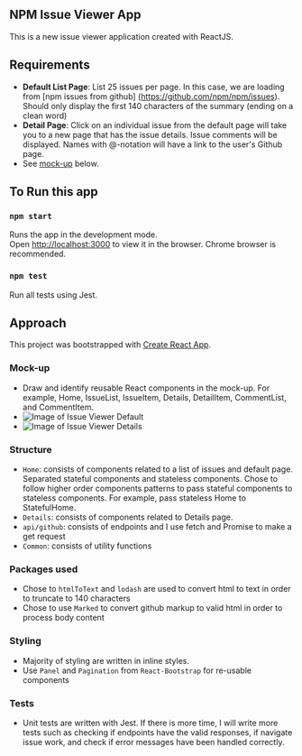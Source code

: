 ## NPM Issue Viewer App
This is a new issue viewer application created with ReactJS.

## Requirements
- **Default List Page**: List 25 issues per page. In this case, we are loading from 
[npm issues from github] (https://github.com/npm/npm/issues). Should only display the first 140 characters of the summary (ending on a clean word)
- **Detail Page**: Click on an individual issue from the default page will take you to a new page that has the issue details.
               Issue comments will be displayed. Names with @-notation will have a link to the user's Github page.
- See [mock-up](#mock-up) below. 

## To Run this app

### `npm start`

Runs the app in the development mode.<br>
Open [http://localhost:3000](http://localhost:3000) to view it in the browser.
Chrome browser is recommended.

### `npm test`
Run all tests using Jest.<br>


## Approach

This project was bootstrapped with [Create React App](https://github.com/facebookincubator/create-react-app).

### Mock-up
- Draw and identify reusable React components in the mock-up. 
For example, Home, IssueList, IssueItem, Details, DetailItem, CommentList, and CommentItem. 
- ![Image of Issue Viewer Default ](https://octodex.github.com/images/Issue_Viewer_Default.png)
- ![Image of Issue Viewer Details ](https://octodex.github.com/images/Issue_Viewer_Details.png)

### Structure
- `Home`: consists of components related to a list of issues and default page.
  Separated stateful components and stateless components.
  Chose to follow higher order components patterns to pass stateful components to stateless components.
  For example, pass stateless Home to StatefulHome.
- `Details`: consists of components related to Details page.
- `api/github`: consists of endpoints and I use fetch and Promise to make a get request
- `Common`: consists of utility functions

### Packages used
- Chose to `htmlToText` and `lodash` are used to convert html to text in order to truncate to 140 characters
-  Chose to use `Marked` to convert github markup to valid html in order to process body content

### Styling
- Majority of styling are written in inline styles. 
- Use `Panel` and `Pagination` from `React-Bootstrap` for re-usable components

### Tests
- Unit tests are written with Jest. 
If there is more time, I will write more tests such as checking if endpoints have the valid responses, 
if navigate issue work, and check if error messages have been handled correctly.
